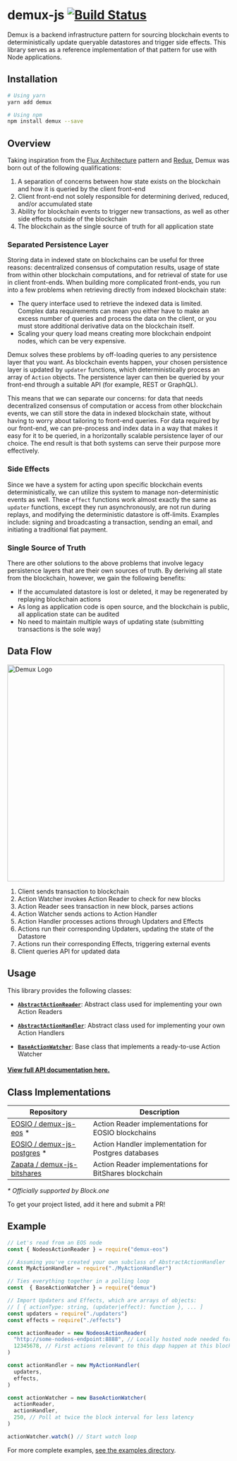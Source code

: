 # demux-js [![Build Status](https://travis-ci.org/EOSIO/demux-js.svg?branch=develop)](https://travis-ci.org/EOSIO/demux-js)

Demux is a backend infrastructure pattern for sourcing blockchain events to deterministically update queryable datastores and trigger side effects. This library serves as a reference implementation of that pattern for use with Node applications.

## Installation


```bash
# Using yarn
yarn add demux

# Using npm
npm install demux --save
```
## Overview

Taking inspiration from the [Flux Architecture](https://facebook.github.io/flux/docs/in-depth-overview.html#content) pattern and [Redux](https://github.com/reduxjs/redux/), Demux was born out of the following qualifications:

1. A separation of concerns between how state exists on the blockchain and how it is queried by the client front-end
1. Client front-end not solely responsible for determining derived, reduced, and/or accumulated state
1. Ability for blockchain events to trigger new transactions, as well as other side effects outside of the blockchain
1. The blockchain as the single source of truth for all application state

### Separated Persistence Layer

Storing data in indexed state on blockchains can be useful for three reasons: decentralized consensus of computation results, usage of state from within other blockchain computations, and for retrieval of state for use in client front-ends. When building more complicated front-ends, you run into a few problems when retrieving directly from indexed blockchain state:

* The query interface used to retrieve the indexed data is limited. Complex data requirements can mean you either have to make an excess number of queries and process the data on the client, or you must store additional derivative data on the blockchain itself.
* Scaling your query load means creating more blockchain endpoint nodes, which can be very expensive.

Demux solves these problems by off-loading queries to any persistence layer that you want. As blockchain events happen, your chosen persistence layer is updated by `updater` functions, which deterministically process an array of `Action` objects. The persistence layer can then be queried by your front-end through a suitable API (for example, REST or GraphQL).

This means that we can separate our concerns: for data that needs decentralized consensus of computation or access from other blockchain events, we can still store the data in indexed blockchain state, without having to worry about tailoring to front-end queries. For data required by our front-end, we can pre-process and index data in a way that makes it easy for it to be queried, in a horizontally scalable persistence layer of our choice. The end result is that both systems can serve their purpose more effectively.

### Side Effects

Since we have a system for acting upon specific blockchain events deterministically, we can utilize this system to manage non-deterministic events as well. These `effect` functions work almost exactly the same as `updater` functions, except they run asynchronously, are not run during replays, and modifying the deterministic datastore is off-limits. Examples include: signing and broadcasting a transaction, sending an email, and initiating a traditional fiat payment.

### Single Source of Truth

There are other solutions to the above problems that involve legacy persistence layers that are their own sources of truth. By deriving all state from the blockchain, however, we gain the following benefits:

* If the accumulated datastore is lost or deleted, it may be regenerated by replaying blockchain actions
* As long as application code is open source, and the blockchain is public, all application state can be audited
* No need to maintain multiple ways of updating state (submitting transactions is the sole way)

## Data Flow

<img src='https://i.imgur.com/MFfGOe3.png' height='492' alt='Demux Logo' />

1. Client sends transaction to blockchain
1. Action Watcher invokes Action Reader to check for new blocks
1. Action Reader sees transaction in new block, parses actions
1. Action Watcher sends actions to Action Handler
1. Action Handler processes actions through Updaters and Effects
1. Actions run their corresponding Updaters, updating the state of the Datastore
1. Actions run their corresponding Effects, triggering external events
1. Client queries API for updated data

## Usage

This library provides the following classes:

* [**`AbstractActionReader`**](https://eosio.github.io/demux-js/classes/abstractactionreader.html): Abstract class used for implementing your own Action Readers

* [**`AbstractActionHandler`**](https://eosio.github.io/demux-js/classes/abstractactionhandler.html): Abstract class used for implementing your own Action Handlers   

* [**`BaseActionWatcher`**](https://eosio.github.io/demux-js/classes/baseactionwatcher.html): Base class that implements a ready-to-use Action Watcher

#### [**View full API documentation here.**](https://eosio.github.io/demux-js/)

## Class Implementations

Repository | Description
---|---
[EOSIO / demux-js-eos](https://github.com/EOSIO/demux-js-eos) * | Action Reader implementations for EOSIO blockchains
[EOSIO / demux-js-postgres](https://github.com/EOSIO/demux-js-postgres) * | Action Handler implementation for Postgres databases
[Zapata / demux-js-bitshares](https://github.com/Zapata/demux-js-bitshares) | Action Reader implementations for BitShares blockchain

*\* Officially supported by Block.one*

To get your project listed, add it here and submit a PR!


## Example

```js
// Let's read from an EOS node
const { NodeosActionReader } = require("demux-eos")

// Assuming you've created your own subclass of AbstractActionHandler
const MyActionHandler = require("./MyActionHandler")

// Ties everything together in a polling loop
const  { BaseActionWatcher } = require("demux")

// Import Updaters and Effects, which are arrays of objects:
// [ { actionType: string, (updater|effect): function }, ... ] 
const updaters = require("./updaters")
const effects = require("./effects")

const actionReader = new NodeosActionReader(
  "http://some-nodeos-endpoint:8888", // Locally hosted node needed for reasonable indexing speed
  12345678, // First actions relevant to this dapp happen at this block
)

const actionHandler = new MyActionHandler(
  updaters,
  effects,
)

const actionWatcher = new BaseActionWatcher(
  actionReader,
  actionHandler,
  250, // Poll at twice the block interval for less latency
)

actionWatcher.watch() // Start watch loop
```

For more complete examples, [see the examples directory](examples/).
